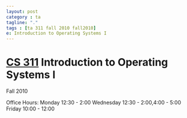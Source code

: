 ```yaml
---
layout: post
category : ta
tagline: "."
tags : [ta 311 fall 2010 fall2010]
e: Introduction to Operating Systems I
---
```


# [CS 311](http://classes.engr.oregonstate.edu/eecs/fall2010/cs311/) Introduction to Operating Systems I

Fall 2010

Office Hours: 
Monday  12:30 - 2:00
Wednesday 12:30 - 2:00,4:00 - 5:00
Friday  10:00 - 12:00


